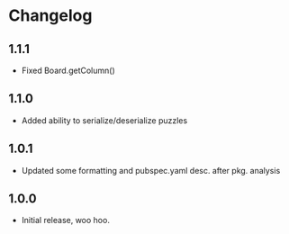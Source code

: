 # Changelog

## 1.1.1
* Fixed Board.getColumn() 

## 1.1.0
* Added ability to serialize/deserialize puzzles

## 1.0.1
* Updated some formatting and pubspec.yaml desc. after pkg. analysis

## 1.0.0
* Initial release, woo hoo.
